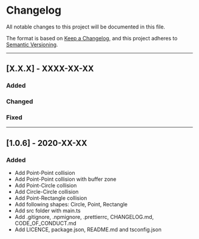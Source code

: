# Changelog
All notable changes to this project will be documented in this file.

The format is based on [Keep a Changelog](https://keepachangelog.com/en/1.0.0/),
and this project adheres to [Semantic Versioning](https://semver.org/spec/v2.0.0.html).

---

## [X.X.X] - XXXX-XX-XX
### Added
### Changed
### Fixed

---

## [1.0.6] - 2020-XX-XX
### Added
- Add Point-Point collision
- Add Point-Point collision with buffer zone
- Add Point-Circle collision
- Add Circle-Circle collision
- Add Point-Rectangle collision
- Add following shapes: Circle, Point, Rectangle
- Add src folder with main.ts
- Add .gitignore, .npmignore, .prettierrc, CHANGELOG.md, CODE_OF_CONDUCT.md
- Add LICENCE, package.json, README.md and tsconfig.json